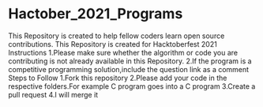 # Hactober_2021_Programs
This Repository is created to help fellow coders learn open source contributions. This Repository is created for Hacktoberfest 2021
Instructions
1.Please make sure whether the algorithm or code you are contributing is not already available in this Repository.
2.If the program is a competitive programming solution,include the question link as a comment
Steps to Follow
1.Fork this repository
2.Please add your code in the respective folders.For example C program goes into a C program
3.Create a pull request
4.I will merge it
